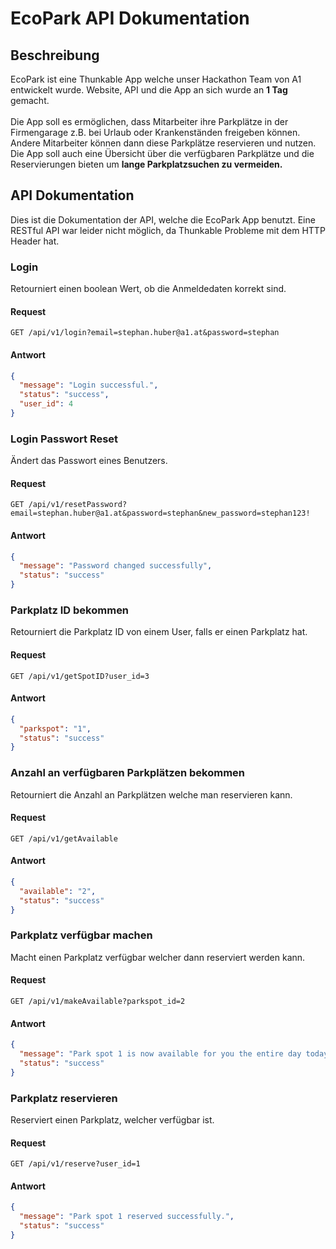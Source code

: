 
# EcoPark API Dokumentation

## Beschreibung
EcoPark ist eine Thunkable App welche unser Hackathon Team von A1 entwickelt wurde. Website, API und die App an sich wurde an <b>1 Tag</b> gemacht.<br><br>
Die App soll es ermöglichen, dass Mitarbeiter ihre Parkplätze in der Firmengarage z.B. bei Urlaub oder Krankenständen freigeben können. Andere Mitarbeiter können dann diese Parkplätze reservieren und nutzen. Die App soll auch eine Übersicht über die verfügbaren Parkplätze und die Reservierungen bieten um <b>lange Parkplatzsuchen zu vermeiden.</b>

## API Dokumentation
Dies ist die Dokumentation der API, welche die EcoPark App benutzt. Eine RESTful API war leider nicht möglich, da Thunkable Probleme mit dem HTTP Header hat.

### Login
Retourniert einen boolean Wert, ob die Anmeldedaten korrekt sind.
#### Request
```http
GET /api/v1/login?email=stephan.huber@a1.at&password=stephan
```
#### Antwort
```json
{
  "message": "Login successful.",
  "status": "success",
  "user_id": 4
}
```

### Login Passwort Reset
Ändert das Passwort eines Benutzers.
#### Request
```http
GET /api/v1/resetPassword?email=stephan.huber@a1.at&password=stephan&new_password=stephan123!
```
#### Antwort
```json
{
  "message": "Password changed successfully",
  "status": "success"
}
```

### Parkplatz ID bekommen
Retourniert die Parkplatz ID von einem User, falls er einen Parkplatz hat.
#### Request
```http
GET /api/v1/getSpotID?user_id=3
```
#### Antwort
```json
{
  "parkspot": "1",
  "status": "success"
}
```

### Anzahl an verfügbaren Parkplätzen bekommen
Retourniert die Anzahl an Parkplätzen welche man reservieren kann.
#### Request
```http
GET /api/v1/getAvailable
```
#### Antwort
```json
{
  "available": "2",
  "status": "success"
}
```

### Parkplatz verfügbar machen
Macht einen Parkplatz verfügbar welcher dann reserviert werden kann.
#### Request
```http
GET /api/v1/makeAvailable?parkspot_id=2
```
#### Antwort
```json
{
  "message": "Park spot 1 is now available for you the entire day today.",
  "status": "success"
}
```

### Parkplatz reservieren
Reserviert einen Parkplatz, welcher verfügbar ist.
#### Request
```http
GET /api/v1/reserve?user_id=1
```
#### Antwort
```json
{
  "message": "Park spot 1 reserved successfully.",
  "status": "success"
}
```
